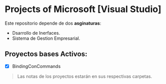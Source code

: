 # Projects of Microsoft [Visual Studio]

Este repositorio depende de dos **asginaturas**:
- Dsarrollo de Inerfaces.
- Sistema de Gestion Empresarial.

## Proyectos bases Activos:

- [X] BindingConCommands
        
        
        
        
        
        
        
>   Las notas de los proyectos estarán en sus respectivas carpetas.
